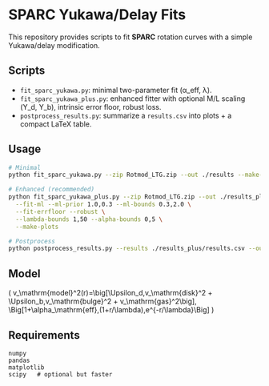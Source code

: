 # SPARC Yukawa/Delay Fits

This repository provides scripts to fit **SPARC** rotation curves with a simple Yukawa/delay modification.

## Scripts
- `fit_sparc_yukawa.py`: minimal two-parameter fit (α_eff, λ).
- `fit_sparc_yukawa_plus.py`: enhanced fitter with optional M/L scaling (Υ_d, Υ_b), intrinsic error floor, robust loss.
- `postprocess_results.py`: summarize a `results.csv` into plots + a compact LaTeX table.

## Usage
```bash
# Minimal
python fit_sparc_yukawa.py --zip Rotmod_LTG.zip --out ./results --make-plots

# Enhanced (recommended)
python fit_sparc_yukawa_plus.py --zip Rotmod_LTG.zip --out ./results_plus \
  --fit-ml --ml-prior 1.0,0.3 --ml-bounds 0.3,2.0 \
  --fit-errfloor --robust \
  --lambda-bounds 1,50 --alpha-bounds 0,5 \
  --make-plots

# Postprocess
python postprocess_results.py --results ./results_plus/results.csv --out ./results_plus
```

## Model
\(
v_\mathrm{model}^2(r)=\big[\Upsilon_d\,v_\mathrm{disk}^2 + \Upsilon_b\,v_\mathrm{bulge}^2 + v_\mathrm{gas}^2\big]\,
\Big[1+\alpha_\mathrm{eff}\,(1+r/\lambda)\,e^{-r/\lambda}\Big]
\)

## Requirements
```
numpy
pandas
matplotlib
scipy   # optional but faster
```
